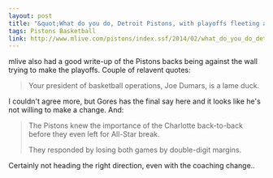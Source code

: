 ```yaml
---
layout: post
title: "&quot;What do you do, Detroit Pistons, with playoffs fleeting and futures on the line?&quot;"
tags: Pistons Basketball
link: http://www.mlive.com/pistons/index.ssf/2014/02/what_do_you_do_detroit_pistons.html
---
```


mlive also had a good write-up of the Pistons backs being against the wall trying to make the playoffs.  Couple of relavent quotes:

> Your president of basketball operations, Joe Dumars, is a lame duck.

I couldn't agree more, but Gores has the final say here and it looks like he's not willing to make a change. And:

> The Pistons knew the importance of the Charlotte back-to-back before they even left for All-Star break.
>
> They responded by losing both games by double-digit margins.

Certainly not heading the right direction, even with the coaching change..
